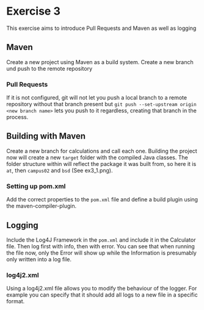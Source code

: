 # Exercise 3

This exercise aims to introduce Pull Requests and Maven as well as logging

## Maven

Create a new project using Maven as a build system. Create a new branch und push to the remote repository

### Pull Requests

If it is not configured, git will not let you push a local branch to a remote repository without that branch present but `git push --set-upstream origin <new branch name>` lets you push to it regardless, creating that branch in the process.

## Building with Maven

Create a new branch for calculations and call each one. Building the project now will create a new `target` folder with the compiled Java classes. The folder structure within will reflect the package it was built from, so here it is `at`, then `campus02` and `bsd` (See ex3_1.png).

### Setting up pom.xml

Add the correct properties to the `pom.xml` file and define a build plugin using the maven-compiler-plugin.

## Logging

Include the Log4J Framework in the `pom.xml` and include it in the Calculator file. Then log first with info, then with error. 
You can see that when running the file now, only the Error will show up while the Information is presumably only written into a log file.

### log4j2.xml

Using a log4j2.xml file allows you to modify the behaviour of the logger. For example you can specify that it should add all logs
to a new file in a specific format.



